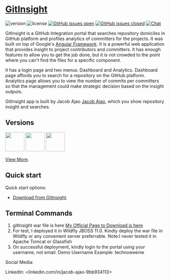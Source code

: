 # [GitInsight](https://www.creative-tim.com/product/paper-dashboard-angular)
![version](https://img.shields.io/badge/version-2.2.0-blue.svg) ![license](https://img.shields.io/badge/license-MIT-blue.svg) [![GitHub issues open](https://img.shields.io/github/issues/creativetimofficial/paper-dashboard-angular.svg?maxAge=2592000)]() [![GitHub issues closed](https://img.shields.io/github/issues-closed-raw/creativetimofficial/paper-dashboard-angular.svg?maxAge=2592000)]()  [![Chat](https://img.shields.io/badge/chat-on%20discord-7289da.svg)](https://discord.gg/E4aHAQy)

GitInsight is a GitHub Integration portal that searches repository domiciles in GitHub platform and profiles analytics of committers for the projects. It was built on top of Google's [Angular Framework](https://angular.io/). It is a powerful web application that provides insight to project contributors and committers. It has enough features to allow you to get the job done, but it is not crowded to the point where you can't find the files for a specific component.

 It has a login page and two menus: Dashboard and Analytics. Dashboard page affords you to search for a repository on the GitHub platform. Analytics page allows you to view the number of commits per committers so that the management could make strategic decision based on the insight outputs.

 GitInsight app is built by Jacob Ajao [Jacob Ajao](linkedin.com/in/jacob-ajao-9bb934113), which you show repository insight and searches. 

  ## Versions

 [<img src="https://s3.amazonaws.com/creativetim_bucket/github/html.png" width="60" height="60" />](https://github.com/JakesAjao/GitHubIntegrationPortal)
 [<img src="https://s3.amazonaws.com/creativetim_bucket/github/angular.png" width="60" height="60" />](https://github.com/JakesAjao/GitHubIntegrationPortal)
 [<img src="https://s3.amazonaws.com/creativetim_bucket/github/react.svg" width="60" height="60" />](https://github.com/JakesAjao/GitHubIntegrationPortal)

 [View More](https://github.com/JakesAjao/GitHubIntegrationPortal).

## Quick start

Quick start options:

- [Download from GitInsight](https://github.com/JakesAjao/GitHubIntegrationPortal).

## Terminal Commands

1. gitInsight war file is here [My Official Page to Download is here](https://github.com/JakesAjao/GitHubIntegrationPortal)
2. For test, I deployed it in Wildfly JBOSS 11.0. Kindly deploy the war file in Wildfly or any convenient server preferrable. Note:I never tested it in Apache Tomcat or Glassfish
3. On successful deployment, kindly login to the portal using your username, not email. Demo Username Example: technoweenie

Social Media:

LinkedIn: <linkedin.com/in/jacob-ajao-9bb934113>
